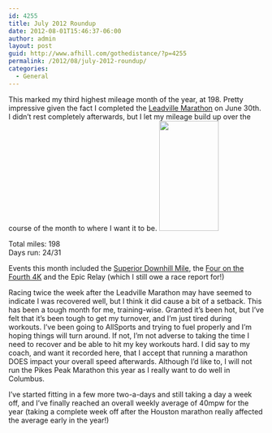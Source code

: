 ```yaml
---
id: 4255
title: July 2012 Roundup
date: 2012-08-01T15:46:37-06:00
author: admin
layout: post
guid: http://www.afhill.com/gothedistance/?p=4255
permalink: /2012/08/july-2012-roundup/
categories:
  - General
---
```

This marked my third highest mileage month of the year, at 198. Pretty impressive given the fact I completed the [Leadville Marathon](http://www.afhill.com/gothedistance/2012/07/leadville-trail-marathon-race-report/) on June 30th. I didn&#8217;t rest completely afterwards, but I let my mileage build up over the course of the month to where I want it to be. [<img src="http://www.afhill.com/gothedistance/wp-content/uploads/2012/08/weeklymiles.png" alt="" title="July weekly miles" width="117" height="217" class="alignright size-full wp-image-4260" />](http://www.afhill.com/gothedistance/wp-content/uploads/2012/08/weeklymiles.png)

Total miles: 198  
Days run: 24/31

Events this month included the [Superior Downhill Mile](http://www.afhill.com/gothedistance/2012/07/the-superior-downhill-mile-race-report/), the [Four on the Fourth 4K](http://www.afhill.com/gothedistance/2012/07/four-on-the-fourth-4k-race-report/) and the Epic Relay (which I still owe a race report for!)

Racing twice the week after the Leadville Marathon may have seemed to indicate I was recovered well, but I think it did cause a bit of a setback. This has been a tough month for me, training-wise. Granted it&#8217;s been hot, but I&#8217;ve felt that it&#8217;s been tough to get my turnover, and I&#8217;m just tired during workouts. I&#8217;ve been going to AllSports and trying to fuel properly and I&#8217;m hoping things will turn around. If not, I&#8217;m not adverse to taking the time I need to recover and be able to hit my key workouts hard. I did say to my coach, and want it recorded here, that I accept that running a marathon DOES impact your overall speed afterwards. Although I&#8217;d like to, I will not run the Pikes Peak Marathon this year as I really want to do well in Columbus. 

I&#8217;ve started fitting in a few more two-a-days and still taking a day a week off, and I&#8217;ve finally reached an overall weekly average of 40mpw for the year (taking a complete week off after the Houston marathon really affected the average early in the year!)